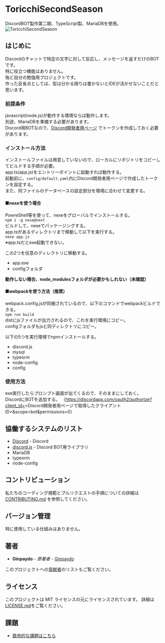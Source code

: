 # ToricchiSecondSeason
DiscordBOT製作第二期、TypeScript製、MariaDBを使用。
![ToricchiSecondSeason](https://user-images.githubusercontent.com/39305262/54169110-c287ea00-44b4-11e9-80db-ceb1c9bde233.png "ToricchiSecondSeason")
## はじめに
Discordのチャットで特定の文字に対して反応し、メッセージを返すだけのBOTです。  
特に役立つ機能はありません。  
殆ど自分の勉強用プロジェクトです。  
作った反省点としては、型は分かる限りは書かないとIDEが活かせないことだと思います。
### 前提条件
javascript(node.js)が動作する環境ならば動作します。  
別途、MariaDBを準備する必要があります。  
Discord用BOTなので、[Discord開発者用ページ](https://discordapp.com/developers/applications/) でトークンを作成しておく必要があります。

### インストール方法
インストールファイルは用意していないので、ローカルにリポジトリをコピーしてビルドする手順が必要。  
app.ts(app.js)をエントリーポイントに起動すれば動作する。  
起動前に、```config/default.yaml```内にDiscord開発者用ページで作成したトークンを設定する。  
また、同ファイルのデータベースの設定部分を環境に合わせて変更する。

#### ■nexeを使う場合
PowreShell等を使って、nexeをグローバルでインストールする。  
```npm i -g nexe@next```  
ビルドして、nexeでパッケージングする。  
app.tsがあるディレクトリまで移動して以下を実行する。  
```nexe app.js```  
※app.tsだとexe起動できない。

この2つを任意のディレクトリに移動する。
* app.exe
* configフォルダ
  
**動作しない場合、node_modulesフォルダが必要かもしれない（未確認）**

#### ■webpackを使う方法（推奨）
webpack.config.jsが同梱されているので、以下のコマンドでwebpackビルドできる。  
```npm run build```  
distにjsファイルが出力されるので、これを実行環境にコピー。  
configフォルダもjsと同ディレクトリにコピー。  
  
以下の5つを実行環境でnpmインストールする。  
* discord.js
* mysql
* typeorm
* node-config
* config

### 使用方法
exe実行したらプロンプト画面が出てくるので、そのままにしておく。  
DiscordにBOTを追加する。
（https://discordapp.com/oauth2/authorize?client_id=<Discord開発者用ページで取得したクライアントID>&scope=bot&permissions=0）

## 協働するシステムのリスト
* [Discord](https://discordapp.com/) - Discord
* [discord.js](https://discord.js.org/#/) - Discord BOT用ライブラリ
* MariaDB
* typeorm
* node-config

## コントリビューション
私たちのコーディング規範とプルリクエストの手順についての詳細は[CONTRIBUTING.md](https://gist.github.com/PurpleBooth/b24679402957c63ec426) を参照してください。
## バージョン管理
特に使用している仕組みはありません。
## 著者
* **Ginpaydo** - *原著者* - [Ginpaydo](https://github.com/ginpaydo)  

このプロジェクトへの[貢献者](https://github.com/ginpaydo/ToricchiSecondSeason/contributors)のリストもご覧ください。
## ライセンス
このプロジェクトは MIT ライセンスの元にライセンスされています。 詳細は[LICENSE.md](LICENSE.md)をご覧ください。

## 課題
* [致命的な課題はこちら](https://github.com/ginpaydo/ToricchiSecondSeason/issues)
